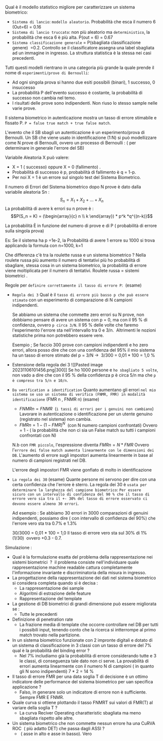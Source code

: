 Qual è il modello statistico migliore per caratterizzare un sistema biometrico:
- `Sistema di lancio`: `modello aleatorio`. Probabilità che esca il numero 6 (Out=6) = 0.16
- `Sistema di lancio truccato`: non più aleatorio ma `deterministico`, la probabilità che esca 6 è più alta. P(out = 6) = 0.67
- `Sistema classificazione generale` = P(sbagliata classificazione genere)  =0.2.
	Controllo se il classificatore assegna una label sbagliata ad un immagine in ingresso.
	La struttura statistica è la stessa nei casi precedenti. 

Tutti questi modelli rientrano in una categoria più grande la quale prende il nome di `esperimenti/prove di Bernoulli`:
- Ad ogni singola prova si hanno due esiti possibili (binari), 1 successo, 0 insuccesso
- La probabilità P dell'evento successo è costante, la probabilità di successo non cambia nel temo.
- I risultati delle prove sono indipendenti. Non riuso lo stesso sample nelle varie prove.

Il sistema biometrico in autenticazione mostra un tasso di errore stimabile e fissato P.
`P = false true match + true false match`.

L'evento che il SB sbagli un autenticazione è un esperimento/prova di Bernoulli.
Un SB che viene usato in identificazione (1:N) si può modellizzare come N prove di Bernoulli, ovvero un processo di Bernoulli : ( per determinare in generale l'errore del SB)

Variabile Aleatoria X può valere:
- X = 1 ( successo) oppure X = 0 (fallimento) .
- Probabilità di successo è p, probabilità di fallimento è q = 1-p.
- Per noi X = 1 è un errore sul singolo test del Sistema Biometrico.

Il numero di Errori del Sistema biometrico dopo N prove è dato dalla variabile aleatoria Sn : 
$$S_n = X_1 + X_2 + ...+ X_n$$
La probabilità di avere k errori su n prove è :
$$P(S_n = K) = (\begin{array}{c} n \\ k \end{array}) * p^k *q^{(n-k)}$$

La probabilità È in funzione del numero di prove e di P ( probabilità di errore sulla singola prova)

Es:
Se il sistema ha
p =1e-2, la Probabilità di avere 1 errore su 1000 si trova applicando la formula con n=1000, k=1

Che differenza c'è tra la roulette russa e un sistema biometrico ? Nella roulete russa più aumento il numero di tentativi più ho probabilità di sbagliare, stessa cosa in un sistema biometrico, la probabilità di errore viene moltiplicata per il numero di tentativi.
Roulete russa = sistemi biometrici .

Regole per `definire correttamente il tasso di errore P`:  (esame)
- `Regola dei 3`
	Qual è il `tasso di errore più basso p che può essere stimato` con un esperimento di comparazione di N campioni indipendenti.
	
	Se abbiamo un sistema che commette zero errori su N prove, non dobbiamo pensare di avere un sistema con p = 0, ma con il 95 % di confidenza, ovvero `p circa 3/N`.
	Il 95 % delle volte che faremo l'esperimento l'errore sta nell'intervallo tra 0 e 3/n. 
	Altrimenti le nozioni statistiche prima non potrebbero essere vere.
	
	Esempio ;
	Se faccio 300 prove con campioni indipendenti e ho zero errori, allora posso dire che con una confidenza del 95% il mio sistema ha un tasso di errore stimato del p = 3/N ->  3/300 = 0,01 * 100 = 1,0 %
- Estensione della regola dei 3
	![[Pasted image 20231106101456.png|300]]
	Se ho 1000 persone e `ho sbagliato 5 volte`, non vado a dire che con il 95 % della confidenza p è circa 5/n ma che `p è compreso tra 5/n e 10/n`.
- `Da verification a identification`
	Quanto aumentano gli errori `nel mio sistema se uso un sistema di verifica (FNMR, FMR) in modalità identificazione` (FMR n , FNMR n) (esame)
	- $FNMR n = FNMR$  (`i tassi di errori per i genuini non cambiano`)
	Lavorare in autenticazione o identificazione per un utente genuino (registrato nel sistema) non cambia.
	- $FMR n = 1 - (1-FMR)^ N$  (con N numero campioni confrontati)
	Ovvero = 1 - ( la probabilità che non ci sia un False match su tutti i campioni confrontati con N)
	
	N.b  con `FMR piccolo`, l'espressione diventa $FMR n = N * FMR$
	Ovvero l'`errore dei false match aumenta linearmente con le dimensioni dei DB`. L'aumento di errore sugli impostori aumenta linearmente in base al numero di campioni registrati nel DB.
	
	L'errore degli impostori FMR viene gonfiato di molto in identificazione
- `La regola dei 30` (esame)
	Quante persone mi servono per dire con una certa confidenza che l'errore è sterro. La regola dei 30 è `usata per determinare la larghezza del campione biometrico`:
	`Per essere sicuro con un intervallo di confidenza del 90 % che il tasso di errore vero sia tra il +- 30% del tasso di errore osservato ci devono essere almeno 30 errori`.
	
	Ad esempio :
	Se abbiamo 30 errori in 3000 comparazioni di genuini indipendenti, possiamo dire ( con intervallo di confidenza del 90%) che l'errore vero sta tra 0.7% e 1.3%
	
	30/3000 = 0,01 * 100 = 1,0
	Il tasso di errore vero sta sul 30% di 1% (1/30)  ovvero +0.3 - 0.7.

Simulazione :
- Qual è la formulazione esatta del problema della rappresentazione nei sistemi biometrici  ?
 il problema consiste nell'individuare quale rappresentazione machine readable cattura completamente l'informazione invariante e discriminatoria della misura in ingresso.
- La progettazione della rappresentazione dei dati nel sistema biometrico si considera completa quando si è decisa :
	- La rappresentazione dei sample
	- Algoritmi di estrazione delle feature
	- Rappresentazione del template
- La gestione di DB biometrici di grandi dimensione può essere migliorata se :
	- Tutte le precedenti
- Definizione di penetration rate
	- La frazione media di template che occorre controllare nel DB per tutti i possibili input, tenendo conto che la ricerca si intterrompe al primo match trovato nella partizione.
- In un sistema biometrico funzionate con 2 impronte digitali e dotato di un sistema di classificazione in 3 classi con un tasso di errore del 7% qual è la probabilità del binding error ?
	- Nel 7% includiamo già la probabilità di errore considerando tutte e 3 le classi, di conseguenza tale dato non ci serve.
		La provabilità di errori aumenta linearmente con il numero N di campioni ( in quanto gli N sono indipendenti)
		7 * 2 = 14 %
- Il tasso di errore FMR per una data soglia T di decisione è un ottimo indicatore delle performance del sistema biometrico per uan specifica applicazione ?
	- Falso, in generare solo un indicatore di errore non è sufficiente. Sempre FMR E FNMR.
- Quale curva si ottiene plottando il tasso FNMRT sui valori di FMR(T) al variare della soglia T ?
	- La curva Reciver Operating charatteristic sbagliata ma meno sbagliata rispetto alle altre.
- Un sistema biometrico che non commette nessun errore ha una CuRVA ROC  ( più adatto DET) che passa dagli ASSI ?
	-  ( asse in alto e asse in basso). Vero